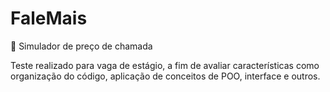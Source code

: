 # FaleMais
:page_facing_up: Simulador de preço de chamada

Teste realizado para vaga de estágio, a fim de avaliar características como organização do código, aplicação de conceitos de POO, interface e outros.
